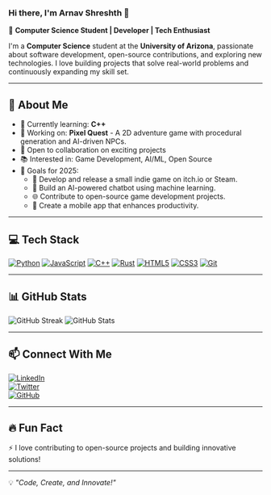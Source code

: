 ### Hi there, I'm Arnav Shreshth 👋

🚀 **Computer Science Student | Developer | Tech Enthusiast**

I'm a **Computer Science** student at the **University of Arizona**, passionate about software development, open-source contributions, and exploring new technologies. I love building projects that solve real-world problems and continuously expanding my skill set.

---

## 📌 About Me
- 🌱 Currently learning: **C++**
- 💼 Working on: **Pixel Quest** - A 2D adventure game with procedural generation and AI-driven NPCs.
- 🤝 Open to collaboration on exciting projects
- 📚 Interested in: Game Development, AI/ML, Open Source
- 🎯 Goals for 2025:
  - 🚀 Develop and release a small indie game on itch.io or Steam.
  - 🤖 Build an AI-powered chatbot using machine learning.
  - 🌐 Contribute to open-source game development projects.
  - 📱 Create a mobile app that enhances productivity.

---

## 💻 Tech Stack
[![Python](https://img.shields.io/badge/-Python-3776AB?style=flat-square&logo=python&logoColor=white)](https://www.python.org/)
[![JavaScript](https://img.shields.io/badge/-JavaScript-F7DF1E?style=flat-square&logo=javascript&logoColor=black)](https://developer.mozilla.org/en-US/docs/Web/JavaScript)
[![C++](https://img.shields.io/badge/-C++-00599C?style=flat-square&logo=c%2B%2B&logoColor=white)](https://isocpp.org/)
[![Rust](https://img.shields.io/badge/-Rust-000000?style=flat-square&logo=rust&logoColor=white)](https://www.rust-lang.org/)
[![HTML5](https://img.shields.io/badge/-HTML5-E34F26?style=flat-square&logo=html5&logoColor=white)](https://developer.mozilla.org/en-US/docs/Web/HTML)
[![CSS3](https://img.shields.io/badge/-CSS3-1572B6?style=flat-square&logo=css3&logoColor=white)](https://developer.mozilla.org/en-US/docs/Web/CSS)
[![Git](https://img.shields.io/badge/-Git-F05032?style=flat-square&logo=git&logoColor=white)](https://git-scm.com/)

---

## 📊 GitHub Stats
![GitHub Streak](https://github-readme-streak-stats.herokuapp.com/?user=your-github-username&theme=radical&hide_border=true)
![GitHub Stats](https://github-readme-stats.vercel.app/api?username=your-github-username&show_icons=true&theme=radical&hide_border=true)

---

## 📫 Connect With Me
[![LinkedIn](https://img.shields.io/badge/-LinkedIn-0077B5?style=flat-square&logo=linkedin&logoColor=white)](https://www.linkedin.com/in/arnav-shreshth-520a24s86)  
[![Twitter](https://img.shields.io/badge/-Twitter-1DA1F2?style=flat-square&logo=twitter&logoColor=white)](https://x.com/Arnisal21)  
[![GitHub](https://img.shields.io/badge/-GitHub-181717?style=flat-square&logo=github&logoColor=white)](https://github.com/your-github-username)  

---

## 🔥 Fun Fact
⚡ I love contributing to open-source projects and building innovative solutions!

---

💡 _"Code, Create, and Innovate!"_

